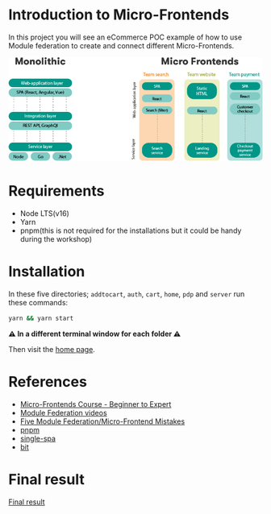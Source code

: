 # Introduction to Micro-Frontends

In this project you will see an eCommerce POC example of how to use Module federation to create and connect different Micro-Frontends.

![Monolithic vs Micro-Frontends](/mf.png)

# Requirements

- Node LTS(v16)
- Yarn
- pnpm(this is not required for the installations but it could be handy during the workshop)

# Installation

In these five directories; `addtocart`, `auth`, `cart`, `home`, `pdp` and `server` run these commands:

```sh
yarn && yarn start
```

**⚠️ In a different terminal window for each folder ⚠️**

Then visit the [home page](http://localhost:3000/).


# References

- [Micro-Frontends Course - Beginner to Expert](https://www.youtube.com/watch?v=lKKsjpH09dU&t=7s)
- [Module Federation videos](https://www.youtube.com/playlist?list=PLNqp92_EXZBLr7p7hn6IYa1YPNs4yJ1t1)
- [Five Module Federation/Micro-Frontend Mistakes](https://www.youtube.com/watch?v=0WIFW3s2fDM)
- [pnpm](https://pnpm.io/)
- [single-spa](https://single-spa.js.org/)
- [bit](https://bit.dev/)

# Final result

[Final result](./MF-shop.gif)